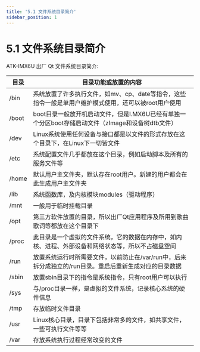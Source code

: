 ```yaml
---
title: '5.1 文件系统目录简介'
sidebar_position: 1
---
```


# 5.1 文件系统目录简介

ATK-IMX6U 出厂 Qt 文件系统目录简介:

| **目录** | **目录功能或放置的内容**                                     |
| -------- | ------------------------------------------------------------ |
| /bin     | 系统放置了许多执行文件，如mv、cp、date等指令，这些指令一般是单用户维护模式使用，还可以被root用户使用 |
| /boot    | boot目录一般放开机启动文件，但是I.MX6U已经有单独一个分区boot存储启动文件（zImage和设备树dtb文件） |
| /dev     | Linux系统使用任何设备与接口都是以文件的形式存放在这个目录下，在Linux下一切皆文件 |
| /etc     | 系统配置文件几乎都放在这个目录，例如启动脚本及所有的服务文件等 |
| /home    | 默认用户主文件夹，默认存在root用户。新建的用户都会在此生成用户主文件夹 |
| /lib     | 系统函数库，及内核模块modules（驱动程序）                    |
| /mnt     | 一般用于临时挂载目录                                         |
| /opt     | 第三方软件放置的目录，所以出厂Qt应用程序及所用到歌曲歌词等都放在这个目录下 |
| /proc    | 此目录是一个虚拟的文件系统，它的数据在内存中，如内核、进程、外部设备和网络状态等，所以不占磁盘空间 |
| /run     | 放置系统运行时所需要文件，以前防止在/var/run中，后来拆分成独立的/run目录。重启后重新生成对应的目录数据 |
| /sbin    | 放置sbin目录下的指令是系统指令，只有root用户可以执行         |
| /sys     | 与/proc目录一样，是虚拟的文件系统，记录核心系统的硬件信息    |
| /tmp     | 存放临时文件目录                                             |
| /usr     | Linux核心目录，目录下包括非常多的文件，如共享文件，一些可执行文件等等 |
| /var     | 存放系统执行过程经常改变的文件                               |

